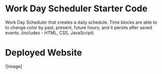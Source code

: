 # Work Day Scheduler Starter Code
Work Day Scheduler that creates a daily schedule. Time blocks are able to to change color by past, present, future hours; and it persits after saved events. (includes - HTML, CSS, JavaScript)

# Deployed Website 

![image]